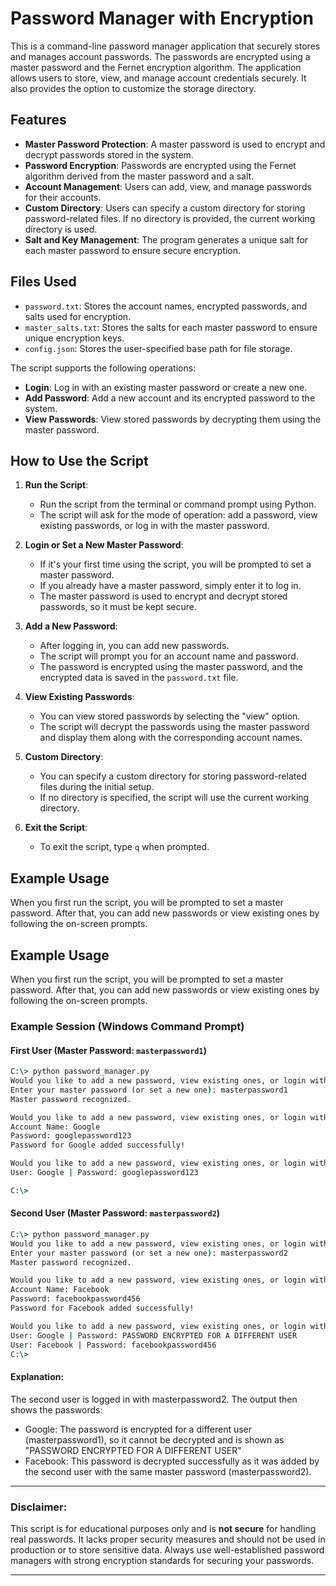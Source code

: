 # Password Manager with Encryption

This is a command-line password manager application that securely stores and manages account passwords. The passwords are encrypted using a master password and the Fernet encryption algorithm. The application allows users to store, view, and manage account credentials securely. It also provides the option to customize the storage directory.

## Features

- **Master Password Protection**: A master password is used to encrypt and decrypt passwords stored in the system.
- **Password Encryption**: Passwords are encrypted using the Fernet algorithm derived from the master password and a salt.
- **Account Management**: Users can add, view, and manage passwords for their accounts.
- **Custom Directory**: Users can specify a custom directory for storing password-related files. If no directory is provided, the current working directory is used.
- **Salt and Key Management**: The program generates a unique salt for each master password to ensure secure encryption.

## Files Used

- `password.txt`: Stores the account names, encrypted passwords, and salts used for encryption.
- `master_salts.txt`: Stores the salts for each master password to ensure unique encryption keys.
- `config.json`: Stores the user-specified base path for file storage.

The script supports the following operations:
- **Login**: Log in with an existing master password or create a new one.
- **Add Password**: Add a new account and its encrypted password to the system.
- **View Passwords**: View stored passwords by decrypting them using the master password.

## How to Use the Script

1. **Run the Script**: 
   - Run the script from the terminal or command prompt using Python.
   - The script will ask for the mode of operation: add a password, view existing passwords, or log in with the master password.

2. **Login or Set a New Master Password**:
   - If it's your first time using the script, you will be prompted to set a master password.
   - If you already have a master password, simply enter it to log in.
   - The master password is used to encrypt and decrypt stored passwords, so it must be kept secure.

3. **Add a New Password**:
   - After logging in, you can add new passwords.
   - The script will prompt you for an account name and password.
   - The password is encrypted using the master password, and the encrypted data is saved in the `password.txt` file.

4. **View Existing Passwords**:
   - You can view stored passwords by selecting the "view" option.
   - The script will decrypt the passwords using the master password and display them along with the corresponding account names.

5. **Custom Directory**:
   - You can specify a custom directory for storing password-related files during the initial setup.
   - If no directory is specified, the script will use the current working directory.

6. **Exit the Script**:
   - To exit the script, type `q` when prompted.

## Example Usage

When you first run the script, you will be prompted to set a master password. After that, you can add new passwords or view existing ones by following the on-screen prompts.

## Example Usage

When you first run the script, you will be prompted to set a master password. After that, you can add new passwords or view existing ones by following the on-screen prompts.

### Example Session (Windows Command Prompt)


#### First User (Master Password: `masterpassword1`)

```cmd
C:\> python password_manager.py
Would you like to add a new password, view existing ones, or login with the master password (add/view/login), press q to quit?: login
Enter your master password (or set a new one): masterpassword1
Master password recognized.

Would you like to add a new password, view existing ones, or login with the master password (add/view/login), press q to quit?: add
Account Name: Google
Password: googlepassword123
Password for Google added successfully!

Would you like to add a new password, view existing ones, or login with the master password (add/view/login), press q to quit?: view
User: Google | Password: googlepassword123

C:\>
```


#### Second User (Master Password: `masterpassword2`)
```cmd
C:\> python password_manager.py
Would you like to add a new password, view existing ones, or login with the master password (add/view/login), press q to quit?: login
Enter your master password (or set a new one): masterpassword2
Master password recognized.

Would you like to add a new password, view existing ones, or login with the master password (add/view/login), press q to quit?: add
Account Name: Facebook
Password: facebookpassword456
Password for Facebook added successfully!

Would you like to add a new password, view existing ones, or login with the master password (add/view/login), press q to quit?: view
User: Google | Password: PASSWORD ENCRYPTED FOR A DIFFERENT USER
User: Facebook | Password: facebookpassword456
C:\>
```

#### Explanation:
The second user is logged in with masterpassword2.
The output then shows the passwords:
- Google: The password is encrypted for a different user (masterpassword1), so it cannot be decrypted and is shown as "PASSWORD ENCRYPTED FOR A DIFFERENT USER"
- Facebook: This password is decrypted successfully as it was added by the second user with the same master password (masterpassword2).


---

### Disclaimer:

This script is for educational purposes only and is **not secure** for handling real passwords. It lacks proper security measures and should not be used in production or to store sensitive data. Always use well-established password managers with strong encryption standards for securing your passwords.

---

